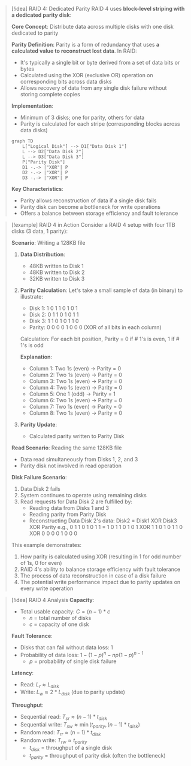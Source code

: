 > [!idea] RAID 4: Dedicated Parity
> RAID 4 uses **block-level striping with a dedicated parity disk**:
> 
> **Core Concept**: Distribute data across multiple disks with one disk dedicated to parity
> 
> **Parity Definition**: 
> Parity is a form of redundancy that uses **a calculated value to reconstruct lost data**. In RAID:
> - It's typically a single bit or byte derived from a set of data bits or bytes
> - Calculated using the XOR (exclusive OR) operation on corresponding bits across data disks
> - Allows recovery of data from any single disk failure without storing complete copies
> 
> **Implementation**: 
> - Minimum of 3 disks; one for parity, others for data
> - Parity is calculated for each stripe (corresponding blocks across data disks)
> 
> ```mermaid
> graph TD
>     L["Logical Disk"] --> D1["Data Disk 1"]
>     L --> D2["Data Disk 2"]
>     L --> D3["Data Disk 3"]
>     P["Parity Disk"]
>     D1 -.-> |"XOR"| P
>     D2 -.-> |"XOR"| P
>     D3 -.-> |"XOR"| P
> ```
> 
> **Key Characteristics**:
> - Parity allows reconstruction of data if a single disk fails
> - Parity disk can become a bottleneck for write operations
> - Offers a balance between storage efficiency and fault tolerance


> [!example] RAID 4 in Action
> Consider a RAID 4 setup with four 1TB disks (3 data, 1 parity):
> 
> **Scenario**: Writing a 128KB file
> 
> 1. **Data Distribution**:
>    - 48KB written to Disk 1
>    - 48KB written to Disk 2
>    - 32KB written to Disk 3
> 
> 2. **Parity Calculation**:
>    Let's take a small sample of data (in binary) to illustrate:
>    - Disk 1: 1 0 1 1 0 1 0 1
>    - Disk 2: 0 1 1 0 1 0 1 1
>    - Disk 3: 1 1 0 1 0 1 1 0
>    - Parity:  0 0 0 0 1 0 0 0 (XOR of all bits in each column)
> 
>    Calculation: For each bit position,
>    Parity = 0 if # 1's is even, 1 if # 1's is odd
> 
>    **Explanation**:
>    - Column 1: Two 1s (even)   → Parity = 0
>    - Column 2: Two 1s (even)   → Parity = 0
>    - Column 3: Two 1s (even)   → Parity = 0
>    - Column 4: Two 1s (even)   → Parity = 0
>    - Column 5: One 1 (odd)     → Parity = 1
>    - Column 6: Two 1s (even)   → Parity = 0
>    - Column 7: Two 1s (even)   → Parity = 0
>    - Column 8: Two 1s (even)   → Parity = 0
> 
> 3. **Parity Update**:
>    - Calculated parity written to Parity Disk
> 
> **Read Scenario**: Reading the same 128KB file
> - Data read simultaneously from Disks 1, 2, and 3
> - Parity disk not involved in read operation
> 
> **Disk Failure Scenario**:
> 1. Data Disk 2 fails
> 2. System continues to operate using remaining disks
> 3. Read requests for Data Disk 2 are fulfilled by:
>    - Reading data from Disks 1 and 3
>    - Reading parity from Parity Disk
>    - Reconstructing Data Disk 2's data:
>      Disk2 = Disk1 XOR Disk3 XOR Parity
>      e.g., 0 1 1 0 1 0 1 1 = 1 0 1 1 0 1 0 1 XOR 1 1 0 1 0 1 1 0 XOR 0 0 0 0 1 0 0 0
> 
> This example demonstrates:
> 1. How parity is calculated using XOR (resulting in 1 for odd number of 1s, 0 for even)
> 2. RAID 4's ability to balance storage efficiency with fault tolerance
> 3. The process of data reconstruction in case of a disk failure
> 4. The potential write performance impact due to parity updates on every write operation


> [!idea] RAID 4 Analysis
> **Capacity**: 
> - Total usable capacity: $C = (n - 1) * c$
>   - $n$ = total number of disks
>   - $c$ = capacity of one disk
> 
> **Fault Tolerance**:
> - Disks that can fail without data loss: 1
> - Probability of data loss: $1 - (1-p)^n - np(1-p)^{n-1}$
>   - $p$ = probability of single disk failure
> 
> **Latency**:
> - Read: $L_r \approx L_{disk}$
> - Write: $L_w \approx 2 * L_{disk}$ (due to parity update)
> 
> **Throughput**:
> - Sequential read: $T_{sr} \approx (n-1) * t_{disk}$
> - Sequential write: $T_{sw} \approx \min(t_{parity}, (n-1) * t_{disk})$
> - Random read: $T_{rr} \approx (n-1) * t_{disk}$
> - Random write: $T_{rw} \approx t_{parity}$
>   - $t_{disk}$ = throughput of a single disk
>   - $t_{parity}$ = throughput of parity disk (often the bottleneck)





